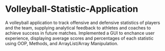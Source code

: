 # Volleyball-Statistic-Application
A volleyball application to track offensive and defensive statistics of players and the team, supplying analytical feedback to athletes and coaches to achieve success in future matches. Implemented a GUI to enchance user experience, displaying average scores and percentages of each statistic using OOP, Methods, and ArrayList/Array Manipulation.
